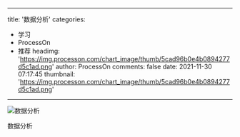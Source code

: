 
---
title: '数据分析'
categories: 
 - 学习
 - ProcessOn
 - 推荐
headimg: 'https://img.processon.com/chart_image/thumb/5cad96b0e4b0894277d5c1ad.png'
author: ProcessOn
comments: false
date: 2021-11-30 07:17:45
thumbnail: 'https://img.processon.com/chart_image/thumb/5cad96b0e4b0894277d5c1ad.png'
---

<div>   
<img class="thumb" alt="数据分析" src="https://img.processon.com/chart_image/thumb/5cad96b0e4b0894277d5c1ad.png" referrerpolicy="no-referrer">
<p>数据分析</p>  
</div>
            